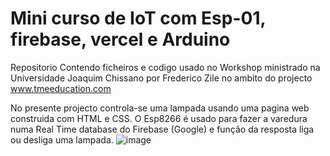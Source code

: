# Mini curso de IoT com Esp-01, firebase, vercel e Arduino
Repositorio Contendo ficheiros e codigo usado no Workshop ministrado na Universidade Joaquim Chissano por Frederico Zile no ambito do projecto www.tmeeducation.com

No presente projecto controla-se uma lampada usando uma pagina web construida com HTML e CSS. O Esp8266 é usado para fazer a varedura numa Real Time database do Firebase (Google) e função da resposta liga ou desliga uma lampada.
![image](https://user-images.githubusercontent.com/46302322/226078425-2feff363-947a-4093-9504-cd5c0c0ee367.png)
